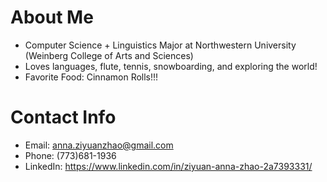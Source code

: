 

<!--
**zzyAnna/zzyAnna** is a ✨ _special_ ✨ repository because its `README.md` (this file) appears on your GitHub profile.

Here are some ideas to get you started:

- 🔭 I’m currently working on ...
- 🌱 I’m currently learning ...
- 👯 I’m looking to collaborate on ...
- 🤔 I’m looking for help with ...
- 💬 Ask me about ...
- 📫 How to reach me: ...
- 😄 Pronouns: ...
- ⚡ Fun fact: ...
-->

# **About Me**
* Computer Science + Linguistics Major at Northwestern University (Weinberg College of Arts and Sciences)
* Loves languages, flute, tennis, snowboarding, and exploring the world!
* Favorite Food: Cinnamon Rolls!!! 

# **Contact Info**
* Email: anna.ziyuanzhao@gmail.com
* Phone: (773)681-1936
* LinkedIn: https://www.linkedin.com/in/ziyuan-anna-zhao-2a7393331/
